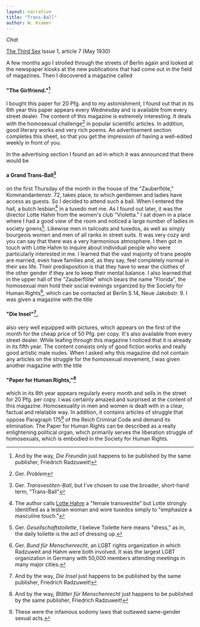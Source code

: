 ```yaml
---
layout: narrative
title: "Trans-Ball"
author: W. Kramer
---
```


_Chat_

[The Third Sex](/das-dritte-geschlecht/) Issue 1, article 7 (May 1930)

A few months ago I strolled through the streets of Berlin again and looked at the newspaper kiosks at the new publications that had come out in the field of magazines. Then I discovered a magazine called 

#### "The Girlfriend."[^fn1]

I bought this paper for 20 Pfg. and to my astonishment, I found out that in its 6th year this paper appears every Wednesday and is available from every street dealer. The content of this magazine is extremely interesting. It deals with the homosexual challenge[^fn2] in popular scientific articles. In addition, good literary works and very rich poems. An advertisement section completes this sheet, so that you get the impression of having a well-edited weekly in front of you.

In the advertising section I found an ad in which it was announced that there would be 

#### a Grand Trans-Ball[^fn3]

on the first Thursday of the month in the house of the "Zauberflöte," Kommandantenstr. 72, takes place, to which gentlemen and ladies have access as guests. So I decided to attend such a ball. When I entered the hall, a butch lesbian[^fn4] in a tuxedo met me. As I found out later, it was the director Lotte Hahm from the women's club "Violetta." I sat down in a place where I had a good view of the room and noticed a large number of ladies in society gowns[^fn5]. Likewise men in tailcoats and tuxedos, as well as simply bourgeois women and men of all ranks in street suits. It was very cozy and you can say that there was a very harmonious atmosphere. I then got in touch with Lotte Hahm to inquire about individual people who were particularly interested in me. I learned that the vast majority of trans people are married, even have families and, as they say, feel completely normal in their sex life. Their predisposition is that they have to wear the clothes of the other gender if they are to keep their mental balance. I also learned that in the upper hall of the "Zauberflöte" which bears the name "Florida", the homosexual men hold their social evenings organized by the Society for Human Rights[^fn6], which can be contacted at Berlin S 14, Neue Jakobstr. 9. I was given a magazine with the title 

#### "Die Insel"[^fn7], 

also very well equipped with pictures, which appears on the first of the month for the cheap price of 50 Pfg. per copy. It's also available from every street dealer. While leafing through this magazine I noticed that it is already in its fifth year. The content consists only of good fiction works and really good artistic male nudes. When I asked why this magazine did not contain any articles on the struggle for the homosexual movement, I was given another magazine with the title 

#### "Paper for Human Rights,"[^fn8]

which in its 8th year appears regularly every month and sells in the street for 20 Pfg. per copy. I was certainly amazed and surprised at the content of this magazine. Homosexuality in men and women is dealt with in a clear, factual and relatable way. In addition, it contains articles of struggle that oppose Paragraph 175[^fn9] of the Reich Criminal Code and demand its elimination. The Paper for Human Rights can be described as a really enlightening political organ, which primarily serves the liberation struggle of homosexuals, which is embodied in the Society for Human Rights.

[^fn1]: And by the way, _Die Freundin_ just happens to be published by the same publisher, Friedrich Radzuweit!
[^fn2]: Ger. _Problem_
[^fn3]: Ger. _Transvestiten-Ball_, but I've chosen to use the broader, short-hand term, "Trans-Ball"
[^fn4]: The author calls [Lotte Hahm](https://zagria.blogspot.com/2018/03/lotte-hahm-1890-1967-activist-bar-owner.html) a "female transvestite" but Lotte strongly identified as a lesbian woman and wore tuxedos simply to "emphasize a masculine touch."
[^fn5]: Ger. _Gesellschaftstoilette_, I believe Toilette here means "dress," as in, the daily toilette is the act of dressing up.
[^fn6]: Ger. _Bund für Menschenrecht_, an LGBT rights organization in which Radzuweit and Hahm were both involved. It was the largest LGBT organization in Germany with 50,000 members attending meetings in many major cities.
[^fn7]: And by the way, _Die Insel_ just happens to be published by the same publisher, Friedrich Radzuweit!
[^fn8]: And by the way, _Blätter für Menschenrecht_ just happens to be published by the same publisher, Friedrich Radzuweit!
[^fn9]: These were the infamous sodomy laws that outlawed same-gender sexual acts.